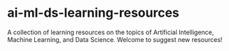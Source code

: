 # ai-ml-ds-learning-resources
A collection of learning resources on the topics of Artificial Intelligence, Machine Learning, and Data Science. Welcome to suggest new resources!
